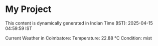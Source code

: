# My Project

This content is dynamically generated in Indian Time (IST): 2025-04-15 04:59:59 IST


Current Weather in Coimbatore:
Temperature: 22.88 °C
Condition: mist
